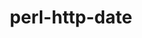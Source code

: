 ---
title: "perl-http-date"
layout: cache
categories: [package, develop]
meta: {"versions": ["6.02"], "compilers": ["gcc@=7.3.1"], "oss": ["amzn2"], "platforms": ["linux"], "targets": ["aarch64", "neoverse_n1", "x86_64_v3"], "stacks": ["aws-ahug", "aws-ahug-aarch64", "root"], "num_specs": 9, "num_specs_by_stack": {"aws-ahug-aarch64": 8, "root": 9, "aws-ahug": 1}}
spec_details: [{"hash": "ode732ivw2g4yjlqe3fxss4pkfw2skh2", "compiler": "gcc@=7.3.1", "versions": ["6.02"], "os": "amzn2", "platform": "linux", "target": "aarch64", "variants": ["build_system=perl"], "stacks": ["aws-ahug-aarch64", "root"], "size": "-", "tarball": "https://binaries.spack.io/develop/build_cache/linux-amzn2-aarch64/gcc-7.3.1/perl-http-date-6.02/linux-amzn2-aarch64-gcc-7.3.1-perl-http-date-6.02-ode732ivw2g4yjlqe3fxss4pkfw2skh2.spack"}, {"hash": "bzfxelssbqlurs6nfapq4ntse6f7sw2j", "compiler": "gcc@=7.3.1", "versions": ["6.02"], "os": "amzn2", "platform": "linux", "target": "aarch64", "variants": ["build_system=perl"], "stacks": ["aws-ahug-aarch64", "root"], "size": "-", "tarball": "https://binaries.spack.io/develop/build_cache/linux-amzn2-aarch64/gcc-7.3.1/perl-http-date-6.02/linux-amzn2-aarch64-gcc-7.3.1-perl-http-date-6.02-bzfxelssbqlurs6nfapq4ntse6f7sw2j.spack"}, {"hash": "7wlv2j4grpfgw7dlprxrpf3mpcqbechg", "compiler": "gcc@=7.3.1", "versions": ["6.02"], "os": "amzn2", "platform": "linux", "target": "aarch64", "variants": ["build_system=perl"], "stacks": ["aws-ahug-aarch64", "root"], "size": "-", "tarball": "https://binaries.spack.io/develop/build_cache/linux-amzn2-aarch64/gcc-7.3.1/perl-http-date-6.02/linux-amzn2-aarch64-gcc-7.3.1-perl-http-date-6.02-7wlv2j4grpfgw7dlprxrpf3mpcqbechg.spack"}, {"hash": "g5rvsfjrlrz4hrjfqvtqe5iifjse6fmv", "compiler": "gcc@=7.3.1", "versions": ["6.02"], "os": "amzn2", "platform": "linux", "target": "aarch64", "variants": ["build_system=perl"], "stacks": ["aws-ahug-aarch64", "root"], "size": "-", "tarball": "https://binaries.spack.io/develop/build_cache/linux-amzn2-aarch64/gcc-7.3.1/perl-http-date-6.02/linux-amzn2-aarch64-gcc-7.3.1-perl-http-date-6.02-g5rvsfjrlrz4hrjfqvtqe5iifjse6fmv.spack"}, {"hash": "jhatvloekqqo7z5bh5fmwqcjcbnts375", "compiler": "gcc@=7.3.1", "versions": ["6.02"], "os": "amzn2", "platform": "linux", "target": "neoverse_n1", "variants": ["build_system=perl"], "stacks": ["aws-ahug-aarch64", "root"], "size": "-", "tarball": "https://binaries.spack.io/develop/build_cache/linux-amzn2-neoverse_n1/gcc-7.3.1/perl-http-date-6.02/linux-amzn2-neoverse_n1-gcc-7.3.1-perl-http-date-6.02-jhatvloekqqo7z5bh5fmwqcjcbnts375.spack"}, {"hash": "b2ptdjo77k56czw7ryu6xgo2us2ulu3j", "compiler": "gcc@=7.3.1", "versions": ["6.02"], "os": "amzn2", "platform": "linux", "target": "neoverse_n1", "variants": ["build_system=perl"], "stacks": ["aws-ahug-aarch64", "root"], "size": "-", "tarball": "https://binaries.spack.io/develop/build_cache/linux-amzn2-neoverse_n1/gcc-7.3.1/perl-http-date-6.02/linux-amzn2-neoverse_n1-gcc-7.3.1-perl-http-date-6.02-b2ptdjo77k56czw7ryu6xgo2us2ulu3j.spack"}, {"hash": "2utsem33i6xmmut3d3a5ixrjsehwn2rz", "compiler": "gcc@=7.3.1", "versions": ["6.02"], "os": "amzn2", "platform": "linux", "target": "neoverse_n1", "variants": ["build_system=perl"], "stacks": ["aws-ahug-aarch64", "root"], "size": "-", "tarball": "https://binaries.spack.io/develop/build_cache/linux-amzn2-neoverse_n1/gcc-7.3.1/perl-http-date-6.02/linux-amzn2-neoverse_n1-gcc-7.3.1-perl-http-date-6.02-2utsem33i6xmmut3d3a5ixrjsehwn2rz.spack"}, {"hash": "efl5h5pmu6vrcz36cwwchqxbrtjngyph", "compiler": "gcc@=7.3.1", "versions": ["6.02"], "os": "amzn2", "platform": "linux", "target": "neoverse_n1", "variants": ["build_system=perl"], "stacks": ["aws-ahug-aarch64", "root"], "size": "-", "tarball": "https://binaries.spack.io/develop/build_cache/linux-amzn2-neoverse_n1/gcc-7.3.1/perl-http-date-6.02/linux-amzn2-neoverse_n1-gcc-7.3.1-perl-http-date-6.02-efl5h5pmu6vrcz36cwwchqxbrtjngyph.spack"}, {"hash": "dhnvts2iphswm4nvaqrzkvngfsg5zzmr", "compiler": "gcc@=7.3.1", "versions": ["6.02"], "os": "amzn2", "platform": "linux", "target": "x86_64_v3", "variants": ["build_system=perl"], "stacks": ["aws-ahug", "root"], "size": "-", "tarball": "https://binaries.spack.io/develop/build_cache/linux-amzn2-x86_64_v3/gcc-7.3.1/perl-http-date-6.02/linux-amzn2-x86_64_v3-gcc-7.3.1-perl-http-date-6.02-dhnvts2iphswm4nvaqrzkvngfsg5zzmr.spack"}]
---